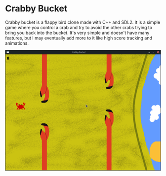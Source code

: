 # Crabby Bucket
Crabby bucket is a flappy bird clone made with C++ and SDL2. It is a simple game where you control a crab and try to
avoid the other crabs trying to bring you back into the bucket. It's very simple and doesn't have many features, but I
may eventually add more to it like high score tracking and animations.

![gameplay](assets/gameplay.png)